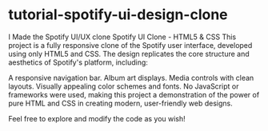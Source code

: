 # tutorial-spotify-ui-design-clone
I Made the Spotify UI/UX clone
Spotify UI Clone - HTML5 & CSS
This project is a fully responsive clone of the Spotify user interface, developed using only HTML5 and CSS. The design replicates the core structure and aesthetics of Spotify's platform, including:

A responsive navigation bar.
Album art displays.
Media controls with clean layouts.
Visually appealing color schemes and fonts.
No JavaScript or frameworks were used, making this project a demonstration of the power of pure HTML and CSS in creating modern, user-friendly web designs.

Feel free to explore and modify the code as you wish!
